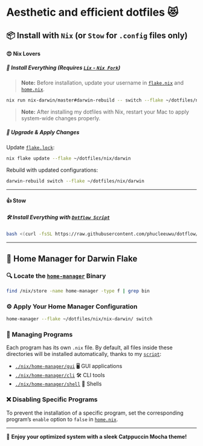 # Aesthetic and efficient dotfiles 😻

## 📦 Install with `Nix` (or `Stow` for `.config` files only)

#### 😍 **Nix Lovers**

##### 🔧 Install Everything (Requires [`Lix` - `Nix Fork`](https://github.com/lix-project/lix))

> **Note:** Before installation, update your username in [`flake.nix`](./nix/nix-darwin/flake.nix) and [`home.nix`](./nix/nix-darwin/home.nix).

```bash
nix run nix-darwin/master#darwin-rebuild -- switch --flake ~/dotfiles/nix/darwin
```

> **Note:** After installing my dotfiles with Nix, restart your Mac to apply system-wide changes properly.

##### 🔄 Upgrade & Apply Changes

Update [`flake.lock`](./nix/nix-darwin/flake.lock):

```bash
nix flake update --flake ~/dotfiles/nix/darwin
```

Rebuild with updated configurations:

```bash
darwin-rebuild switch --flake ~/dotfiles/nix/darwin
```

---

#### 👍 **Stow**

##### 🛠️ Install Everything with [`Dotflow Script`](https://github.com/phucleeuwu/dotflow)

```bash
bash <(curl -fsSL https://raw.githubusercontent.com/phucleeuwu/dotflow/main/i.sh)
```

---

## 🏡 Home Manager for Darwin Flake

### 🔍 Locate the [`home-manager`](https://nix-community.github.io/home-manager/index.xhtml#ch-usage) Binary

```bash
find /nix/store -name home-manager -type f | grep bin
```

### ⚙️ Apply Your Home Manager Configuration

```bash
home-manager --flake ~/dotfiles/nix/nix-darwin/ switch
```

### 📂 Managing Programs

Each program has its own `.nix` file. By default, all files inside these directories will be installed automatically, thanks to my [`script`](./nix/home-manager/default.nix):

- [`./nix/home-manager/gui`](./nix/home-manager/gui) 🖥️ GUI applications
- [`./nix/home-manager/cli`](./nix/home-manager/cli) 🛠️ CLI tools
- [`./nix/home-manager/shell`](./nix/home-manager/shell) 🐚 Shells

### ❌ Disabling Specific Programs

To prevent the installation of a specific program, set the corresponding program’s `enable` option to `false` in [`home.nix`](./nix/nix-darwin/home.nix).

---

🎉 **Enjoy your optimized system with a sleek Catppuccin Mocha theme!**
